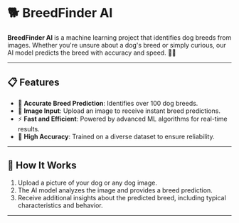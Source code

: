 # 🐕 BreedFinder AI

**BreedFinder AI** is a machine learning project that identifies dog breeds from images. Whether you're unsure about a dog's breed or simply curious, our AI model predicts the breed with accuracy and speed. 🧠✨

---

## 📋 Features

- 🐶 **Accurate Breed Prediction**: Identifies over 100 dog breeds.
- 📸 **Image Input**: Upload an image to receive instant breed predictions.
- ⚡ **Fast and Efficient**: Powered by advanced ML algorithms for real-time results.
- 🎯 **High Accuracy**: Trained on a diverse dataset to ensure reliability.

---

## 🚀 How It Works

1. Upload a picture of your dog or any dog image.
2. The AI model analyzes the image and provides a breed prediction.
3. Receive additional insights about the predicted breed, including typical characteristics and behavior.

---

